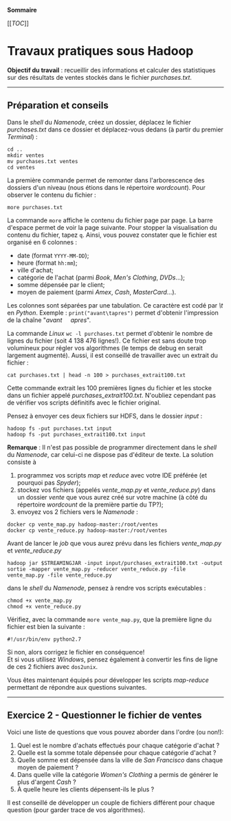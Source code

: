 **Sommaire**

[[_TOC_]]

# Travaux pratiques sous **Hadoop**

**Objectif du travail** : recueillir des informations et calculer des statistiques sur des résultats de ventes stockés dans le fichier _purchases.txt_. 


---
## Préparation et conseils

Dans le _shell_ du _Namenode_, créez un dossier, déplacez le fichier _purchases.txt_ dans ce dossier et déplacez-vous dedans (à partir du premier _Terminal_) :
```shell
cd .. 
mkdir ventes
mv purchases.txt ventes
cd ventes
```
La première commande permet de remonter dans l'arborescence des dossiers d'un niveau (nous étions dans le répertoire _wordcount_). Pour observer le contenu du fichier :
```shell
more purchases.txt
```

La commande `more` affiche  le contenu du fichier page par page. La barre d'espace permet de voir la page suivante. Pour stopper la visualisation du contenu du fichier, tapez `q`. Ainsi, vous pouvez constater que le fichier est organisé en 6 colonnes :

 - date (format `YYYY-MM-DD`);    
 - heure (format `hh:mm`);    
 - ville d'achat;    
 - catégorie de l'achat (parmi _Book_, _Men's Clothing_, _DVDs_...);    
 - somme dépensée par le client;    
 - moyen de paiement (parmi _Amex_, _Cash_, _MasterCard_...).

Les colonnes sont séparées par une tabulation. Ce caractère  est codé par _\t_ en _Python_. Exemple : `print("avant\tapres")` permet d'obtenir l'impression de la chaîne "_avant&nbsp;&nbsp;&nbsp;&nbsp;&nbsp;apres_".

La commande _Linux_ `wc -l purchases.txt` permet d'obtenir le nombre de lignes du fichier (soit 4 138 476 lignes!). Ce fichier est sans doute trop volumineux pour régler vos algorithmes (le temps de debug en serait largement augmenté). Aussi, il est conseillé de travailler avec un extrait du fichier :
```shell
cat purchases.txt | head -n 100 > purchases_extrait100.txt
```
Cette commande extrait les 100 premières lignes du fichier et les stocke dans un fichier appelé _purchases_extrait100.txt_. N'oubliez cependant pas de vérifier vos scripts définitifs avec le fichier original.

Pensez à envoyer ces deux fichiers sur HDFS, dans le dossier _input_ :
```shell
hadoop fs -put purchases.txt input
hadoop fs -put purchases_extrait100.txt input
```

**Remarque** : Il n'est pas possible de programmer directement dans le _shell_ du _Namenode_, car celui-ci ne dispose pas d'éditeur de texte. La solution consiste à 

 1. programmez vos scripts _map_ et _reduce_ avec votre IDE préférée (et pourquoi pas _Spyder_);    
 1. stockez vos fichiers (appelés _vente\_map.py_ et _vente\_reduce.py_) dans un dossier _vente_ que vous aurez créé sur votre machine (à côté du répertoire _wordcount_ de la première partie du TP?);    
 1. envoyez vos 2 fichiers vers le _Namenode_ :
 ```shell
 docker cp vente_map.py hadoop-master:/root/ventes
 docker cp vente_reduce.py hadoop-master:/root/ventes
 ```
 
Avant de lancer le _job_ que vous aurez prévu dans les fichiers _vente_map.py_ et _vente_reduce.py_
```shell
hadoop jar $STREAMINGJAR -input input/purchases_extrait100.txt -output sortie -mapper vente_map.py -reducer vente_reduce.py -file vente_map.py -file vente_reduce.py
``` 
dans le _shell_ du _Namenode_, pensez à rendre vos scripts exécutables :
```shell
chmod +x vente_map.py
chmod +x vente_reduce.py
```
Vérifiez, avec la commande `more vente_map.py`, que la première ligne du fichier est bien la suivante :
```shell
#!/usr/bin/env python2.7
```   
Si non, alors corrigez le fichier en conséquence!    
Et si vous utilisez _Windows_, pensez également à convertir les fins de ligne de ces 2 fichiers avec `dos2unix`.

Vous êtes maintenant équipés pour développer les scripts _map-reduce_ permettant de répondre aux questions suivantes.

---
## Exercice 2 - Questionner le fichier de ventes

Voici une liste de questions que vous pouvez aborder dans l'ordre (ou non!):

 1. Quel est le nombre d'achats effectués pour chaque catégorie d'achat ?    
 1. Quelle est la somme totale dépensée pour chaque catégorie d'achat ?   
 1. Quelle somme est dépensée  dans la ville de _San Francisco_ dans chaque moyen de paiement ?
 1. Dans quelle ville la catégorie _Women's Clothing_ a permis de générer le plus d'argent _Cash_ ?
 1. À quelle heure les clients dépensent-ils le plus ?

Il est conseillé de développer un couple de fichiers différent pour chaque question (pour garder trace de vos algorithmes).
